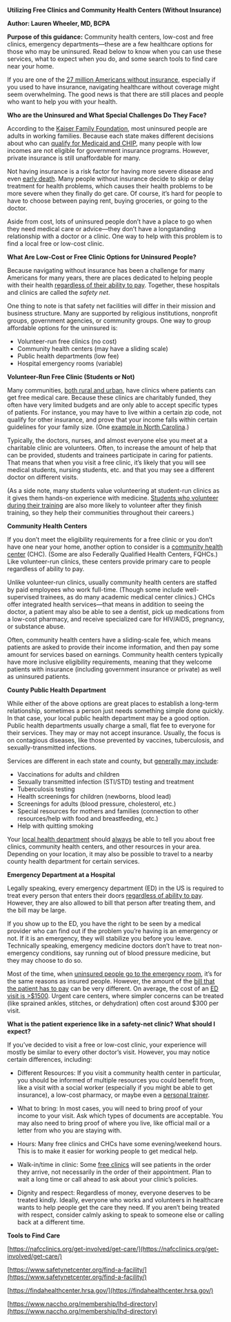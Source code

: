 **Utilizing Free Clinics and Community Health Centers (Without Insurance)**

**Author: Lauren Wheeler, MD, BCPA**

**Purpose of this guidance:** Community health centers, low-cost and free clinics, emergency departments—these are a few healthcare options for those who may be uninsured. Read below to know when you can use these services, what to expect when you do, and some search tools to find care near your home.

If you are one of the [27 million Americans without insurance](https://www.kff.org/uninsured/issue-brief/key-facts-about-the-uninsured-population/), especially if you used to have insurance, navigating healthcare without coverage might seem overwhelming. The good news is that there are still places and people who want to help you with your health. 

**Who are the Uninsured and What Special Challenges Do They Face?**

According to the [Kaiser Family Foundation](https://www.kff.org/uninsured/issue-brief/key-facts-about-the-uninsured-population/), most uninsured people are adults in working families. Because each state makes different decisions about who can [qualify for Medicaid and CHIP](https://www.healthcare.gov/medicaid-chip/getting-medicaid-chip/), many people with low incomes are not eligible for government insurance programs. However, private insurance is still unaffordable for many.

Not having insurance is a risk factor for having more severe disease and even [early death](https://doi.org/10.7326/m17-1403). Many people without insurance decide to skip or delay treatment for health problems, which causes their health problems to be more severe when they finally do get care. Of course, it’s hard for people to have to choose between paying rent, buying groceries, or going to the doctor.

Aside from cost, lots of uninsured people don’t have a place to go when they need medical care or advice—they don’t have a longstanding relationship with a doctor or a clinic. One way to help with this problem is to find a local free or low-cost clinic. 

**What Are Low-Cost or Free Clinic Options for Uninsured People?**

Because navigating without insurance has been a challenge for many Americans for many years, there are places dedicated to helping people with their health [regardless of their ability to pay](https://doi.org/10.1371/journal.pone.0151610). Together, these hospitals and clinics are called the _safety net_.

One thing to note is that safety net facilities will differ in their mission and business structure. Many are supported by religious institutions, nonprofit groups, government agencies, or community groups. One way to group affordable options for the uninsured is:

- Volunteer-run free clinics (no cost)
- Community health centers (may have a sliding scale) 
- Public health departments (low fee)
- Hospital emergency rooms (variable)

**Volunteer-Run Free Clinic (Students or Not)** 

Many communities, [both rural and urban](https://nafcclinics.org/find-clinic/), have clinics where patients can get free medical care. Because these clinics are charitably funded, they often have very limited budgets and are only able to accept specific types of patients. For instance, you may have to live within a certain zip code, not qualify for other insurance, and prove that your income falls within certain guidelines for your family size. (One [example in North Carolina](https://www.thefreeclinics.org/eligibility/).)

Typically, the doctors, nurses, and almost everyone else you meet at a charitable clinic are volunteers. Often, to increase the amount of help that can be provided, students and trainees participate in caring for patients. That means that when you visit a free clinic, it’s likely that you will see medical students, nursing students, etc. and that you may see a different doctor on different visits. 

(As a side note, many students value volunteering at student-run clinics as it gives them hands-on experience with medicine. [Students who volunteer during their training](https://doi.org/10.1016/j.echu.2020.10.001) are also more likely to volunteer after they finish training, so they help their communities throughout their careers.)

**Community Health Centers**

If you don’t meet the eligibility requirements for a free clinic or you don’t have one near your home, another option to consider is a [community health center](https://www.healthcare.gov/community-health-centers/) (CHC). (Some are also Federally Qualified Health Centers, FQHCs.) Like volunteer-run clinics, these centers provide primary care to people regardless of ability to pay. 

Unlike volunteer-run clinics, usually community health centers are staffed by paid employees who work full-time. (Though some include well-supervised trainees, as do many academic medical center clinics.) CHCs offer integrated health services—that means in addition to seeing the doctor, a patient may also be able to see a dentist, pick up medications from a low-cost pharmacy, and receive specialized care for HIV/AIDS, pregnancy, or substance abuse.

Often, community health centers have a sliding-scale fee, which means patients are asked to provide their income information, and then pay some amount for services based on earnings. Community health centers typically have more inclusive eligibility requirements, meaning that they welcome patients with insurance (including government insurance or private) as well as uninsured patients. 

**County Public Health Department**

While either of the above options are great places to establish a long-term relationship, sometimes a person just needs something simple done quickly. In that case, your local public health department may be a good option. Public health departments usually charge a small, flat fee to everyone for their services. They may or may not accept insurance. Usually, the focus is on contagious diseases, like those prevented by vaccines, tuberculosis, and sexually-transmitted infections. 

Services are different in each state and county, but [generally may include](https://www.naccho.org/uploads/downloadable-resources/transition-appendix-A-Infographic.pdf):

- Vaccinations for adults and children
- Sexually transmitted infection (STI/STD) testing and treatment
- Tuberculosis testing
- Health screenings for children (newborns, blood lead) 
- Screenings for adults (blood pressure, cholesterol, etc.)
- Special resources for mothers and families (connection to other resources/help with food and breastfeeding, etc.)
- Help with quitting smoking

Your [local health department](https://www.naccho.org/membership/lhd-directory) should <span style="text-decoration:underline;">always</span> be able to tell you about free clinics, community health centers, and other resources in your area. Depending on your location, it may also be possible to travel to a nearby county health department for certain services.

**Emergency Department at a Hospital** 

Legally speaking, every emergency department (ED) in the US is required to treat every person that enters their doors [regardless of ability to pay](https://www.cms.gov/files/document/emtala-know-your-rights.pdf). However, they are also allowed to bill that person after treating them, and the bill may be large.

If you show up to the ED, you have the right to be seen by a medical provider who can find out if the problem you’re having is an emergency or not. If it is an emergency, they will stabilize you before you leave. Technically speaking, emergency medicine doctors don’t have to treat non-emergency conditions, say running out of blood pressure medicine, but they may choose to do so.

Most of the time, when [uninsured people go to the emergency room](https://hcup-us.ahrq.gov/reports/statbriefs/sb238-Emergency-Department-Age-Payer-2006-2015.jsp), it’s for the same reasons as insured people. However, the amount of the [bill that the patient has to pay](https://www.patientadvocate.org/explore-our-resources/preventing-medical-debt/uninsured-and-facing-an-emergency-know-your-rights/) can be very different. On average, the cost of an [ED visit is >$1500](https://www.debt.org/medical/emergency-room-urgent-care-costs/). Urgent care centers, where simpler concerns can be treated (like sprained ankles, stitches, or dehydration) often cost around $300 per visit.

**What is the patient experience like in a safety-net clinic? What should I expect?**

If you’ve decided to visit a free or low-cost clinic, your experience will mostly be similar to every other doctor’s visit. However, you may notice certain differences, including:

- Different Resources: If you visit a community health center in particular, you should be informed of multiple resources you could benefit from, like a visit with a social worker (especially if you might be able to get insurance), a low-cost pharmacy, or maybe even a [personal trainer](https://pubmed.ncbi.nlm.nih.gov/26675245/). 

- What to bring: In most cases, you will need to bring proof of your income to your visit. Ask which types of documents are acceptable. You may also need to bring proof of where you live, like official mail or a letter from who you are staying with.

- Hours: Many free clinics and CHCs have some evening/weekend hours. This is to make it easier for working people to get medical help. 

- Walk-in/time in clinic: Some [free clinics](https://www.cabriniclinic.org/get-help/) will see patients in the order they arrive, not necessarily in the order of their appointment. Plan to wait a long time or call ahead to ask about your clinic’s policies.

- Dignity and respect: Regardless of money, everyone deserves to be treated kindly. Ideally, everyone who works and volunteers in healthcare wants to help people get the care they need. If you aren’t being treated with respect, consider calmly asking to speak to someone else or calling back at a different time.

**Tools to Find Care**	

[https://nafcclinics.org/get-involved/get-care/](https://nafcclinics.org/get-involved/get-care/)

[https://www.safetynetcenter.org/find-a-facility/](https://www.safetynetcenter.org/find-a-facility/) 

[https://findahealthcenter.hrsa.gov/](https://findahealthcenter.hrsa.gov/)

[https://www.naccho.org/membership/lhd-directory](https://www.naccho.org/membership/lhd-directory)
